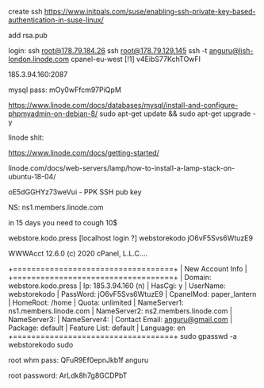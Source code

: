 create ssh
https://www.initpals.com/suse/enabling-ssh-private-key-based-authentication-in-suse-linux/

add rsa.pub

login: 
ssh root@178.79.184.26
ssh root@178.79.129.145
ssh -t anguru@lish-london.linode.com cpanel-eu-west [!1]
v4EibS77KchTOwFI


185.3.94.160:2087

mysql pass:
mOy0wFfcm97PiQpM

https://www.linode.com/docs/databases/mysql/install-and-configure-phpmyadmin-on-debian-8/
 sudo apt-get update && sudo apt-get upgrade -y


linode shit:

https://www.linode.com/docs/getting-started/

linode.com/docs/web-servers/lamp/how-to-install-a-lamp-stack-on-ubuntu-18-04/

oE5dGGHYz73weVui - PPK SSH pub key

NS:
ns1.members.linode.com

in 15 days you need to cough 10$

webstore.kodo.press [localhost login ?]
webstorekodo
jO6vF5Svs6WtuzE9

WWWAcct 12.6.0 (c) 2020 cPanel, L.L.C....

+===================================+
| New Account Info                  |
+===================================+
| Domain: webstore.kodo.press
| Ip: 185.3.94.160 (n)
| HasCgi: y
| UserName: webstorekodo
| PassWord: jO6vF5Svs6WtuzE9
| CpanelMod: paper_lantern
| HomeRoot: /home
| Quota: unlimited
| NameServer1: ns1.members.linode.com
| NameServer2: ns2.members.linode.com
| NameServer3: 
| NameServer4: 
| Contact Email: anguru@gmail.com
| Package: default
| Feature List: default
| Language: en
+===================================+
sudo gpasswd -a webstorekodo sudo


root whm pass:
QFuR9Ef0epnJkb1f
anguru


root password:
ArLdk8h7g8GCDPbT